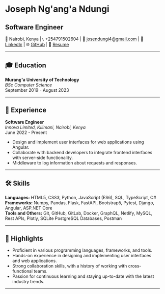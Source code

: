 # Joseph Ng'ang'a Ndungi

## Software Engineer

📍 Nairobi, Kenya | 📞 +254791502604 | 📧 josendungi4@gmail.com | 💼 [LinkedIn](https://linkedin.com/in/joseph-ndungi-91b2a7195/) | 🌐 [GitHub](https://github.com/joseph-ndungi) | 📄 [Resume](https://docs.google.com/document/d/1Nf5ZMkZtM6djM-P0jxkN7QnhL9iCpWgOhc3GiwHf8cY/edit?usp=sharing)

---

## 🎓 Education

**Murang'a University of Technology**  
_BSc Computer Science_  
September 2019 - August 2023

---

## 💼 Experience

**Software Engineer**  
_Innova Limited, Kilimani, Nairobi, Kenya_  
June 2022 - Present

- Design and implement user interfaces for web applications using Angular.
- Collaborate with backend developers to integrate frontend interfaces with server-side functionality.
- Middleware to log information about requests and responses.

---

## 🛠️ Skills

**Languages:** HTML5, CSS3, Python, JavaScript (ES6), SQL, TypeScript, C#  
**Frameworks:** Numpy, Pandas, Flask, FastAPI, Bootstrap5, Pytest, Django, Angular, ASP.NET Core  
**Tools and Others:** Git, GitHub, GitLab, Docker, GraphQL, Netlify, MySQL, Rest APIs, Plotly, SQLite PostgreSQL Databases, Postman

---

## 🌟 Highlights

- Proficient in various programming languages, frameworks, and tools.
- Hands-on experience in designing and implementing user interfaces and web applications.
- Strong collaboration skills, with a history of working with cross-functional teams.
- Passion for continuous learning and staying up-to-date with the latest industry trends.

---
